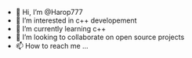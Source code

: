 - 👋 Hi, I’m @Harop777
- 👀 I’m interested in c++ developement 
- 🌱 I’m currently learning c++
- 💞️ I’m looking to collaborate on open source projects
- 📫 How to reach me ...

<!---
Harop777/Harop777 is a ✨ special ✨ repository because its `README.md` (this file) appears on your GitHub profile.
You can click the Preview link to take a look at your changes.
--->
